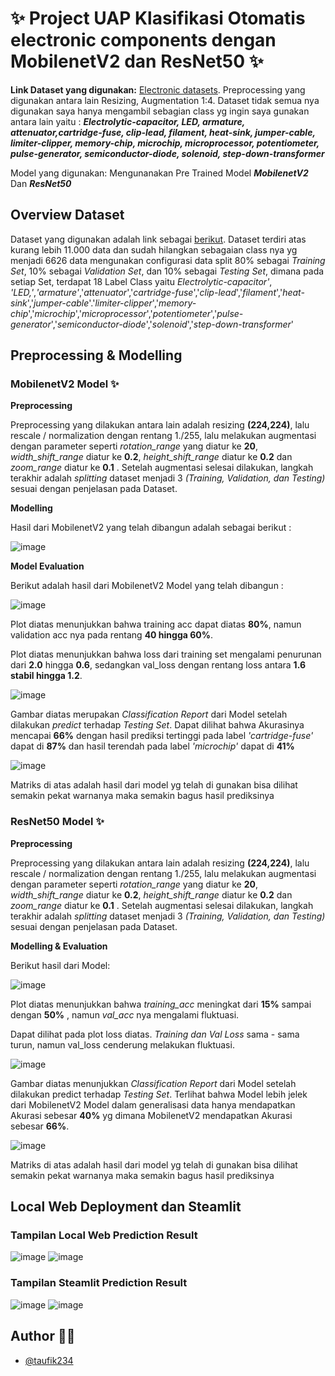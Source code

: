
# ✨ Project UAP Klasifikasi Otomatis electronic components dengan MobilenetV2 dan ResNet50 ✨


**Link Dataset yang digunakan:** [Electronic datasets](https://www.kaggle.com/datasets/aryaminus/electronic-components). Preprocessing yang digunakan antara lain Resizing, Augmentation 1:4. Dataset tidak semua nya digunakan saya hanya mengambil sebagian class yg ingin saya gunakan antara lain yaitu :
***Electrolytic-capacitor, LED, armature, attenuator,cartridge-fuse, clip-lead, filament, heat-sink, jumper-cable, limiter-clipper, memory-chip, microchip, microprocessor, potentiometer, pulse-generator, semiconductor-diode, solenoid, step-down-transformer*** 

Model yang digunakan: Mengunanakan Pre Trained Model ***MobilenetV2*** Dan ***ResNet50***

## Overview Dataset
Dataset yang digunakan adalah link sebagai [berikut](https://www.kaggle.com/datasets/aryaminus/electronic-components). Dataset terdiri atas kurang lebih 11.000 data dan sudah hilangkan sebagaian class nya yg menjadi 6626 data mengunakan configurasi data split 80% sebagai *Training Set*, 10% sebagai *Validation Set*, dan 10% sebagai *Testing Set*, dimana pada setiap Set, terdapat 18 Label Class yaitu *Electrolytic-capacitor'*, *'LED,'*,*'armature'*,'*attenuator*','*cartridge-fuse*','*clip-lead*','*filament*','*heat-sink*','*jumper-cable*'.'*limiter-clipper*','*memory-chip*','*microchip*','*microprocessor*','*potentiometer*','*pulse-generator*','*semiconductor-diode*','*solenoid*','*step-down-transformer*'

## Preprocessing & Modelling

### MobilenetV2 Model ✨
**Preprocessing**

Preprocessing yang dilakukan antara lain adalah resizing **(224,224)**, lalu rescale / normalization dengan rentang 1./255, lalu melakukan augmentasi dengan parameter seperti *rotation_range* yang diatur ke **20**, *width_shift_range* diatur ke **0.2**, *height_shift_range* diatur ke **0.2** dan *zoom_range* diatur ke **0.1** . Setelah augmentasi selesai dilakukan, langkah terakhir adalah *splitting* dataset menjadi 3 *(Training, Validation, dan Testing)* sesuai dengan penjelasan pada Dataset.

**Modelling**

Hasil dari MobilenetV2 yang telah dibangun adalah sebagai berikut :

![image](assets/mobilnet-model.png)

**Model Evaluation**

Berikut adalah hasil dari MobilenetV2 Model yang telah dibangun :

![image](assets/grafik-mobilenet.png)

Plot diatas menunjukkan bahwa training acc dapat diatas **80%**, namun validation acc nya pada rentang **40 hingga 60%**.

Plot diatas menunjukkan bahwa loss dari training set mengalami penurunan dari **2.0** hingga **0.6**, sedangkan val_loss dengan rentang loss antara **1.6 stabil hingga 1.2**.

![image](assets/f1-score-mobilenet.png)

Gambar diatas merupakan *Classification Report* dari Model setelah dilakukan *predict* terhadap *Testing Set*. Dapat dilihat bahwa Akurasinya mencapai **66%** dengan hasil prediksi tertinggi pada label *'cartridge-fuse'* dapat di **87%** dan hasil terendah pada label *'microchip'* dapat di **41%**


![image](assets/matrik-mobilenet.png)

Matriks di atas adalah hasil dari model yg telah di gunakan bisa dilihat semakin pekat warnanya maka semakin bagus hasil prediksinya

### ResNet50 Model ✨
**Preprocessing**

Preprocessing yang dilakukan antara lain adalah resizing **(224,224)**, lalu rescale / normalization dengan rentang 1./255, lalu melakukan augmentasi dengan parameter seperti *rotation_range* yang diatur ke **20**, *width_shift_range* diatur ke **0.2**, *height_shift_range* diatur ke **0.2** dan *zoom_range* diatur ke **0.1** . Setelah augmentasi selesai dilakukan, langkah terakhir adalah *splitting* dataset menjadi 3 *(Training, Validation, dan Testing)* sesuai dengan penjelasan pada Dataset.

**Modelling & Evaluation**

Berikut hasil dari Model:

![image](assets/grafik-resnet.png)

Plot diatas menunjukkan bahwa *training_acc* meningkat dari **15%** sampai dengan **50%** , namun *val_acc* nya mengalami fluktuasi.


Dapat dilihat pada plot loss diatas. *Training dan Val Loss* sama - sama turun, namun val_loss cenderung melakukan fluktuasi.

![image](assets/f1-score-resnet.png)

Gambar diatas menunjukkan *Classification Report* dari Model setelah dilakukan predict terhadap *Testing Set*. Terlihat bahwa Model lebih jelek dari MobilenetV2 Model dalam generalisasi data hanya mendapatkan Akurasi sebesar **40%** yg dimana MobilenetV2 mendapatkan Akurasi sebesar **66%**.


![image](assets/matrik-resnet.png)

Matriks di atas adalah hasil dari model yg telah di gunakan bisa dilihat semakin pekat warnanya maka semakin bagus hasil prediksinya

## Local Web Deployment dan Steamlit

### Tampilan Local Web Prediction Result

![image](assets/web-led.png)
![image](assets/web-microcip.png)

### Tampilan Steamlit Prediction Result

![image](assets/filament-steamlit.png)
![image](assets/cartridge-fuse-steamlit.png)

## Author 👨‍💻

- [@taufik234](https://github.com/taufik234)
